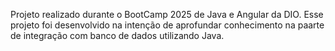 Projeto realizado durante o BootCamp 2025 de Java e Angular da DIO.
Esse projeto foi desenvolvido na intenção de aprofundar conhecimento na paarte de integração com banco de dados utilizando Java.